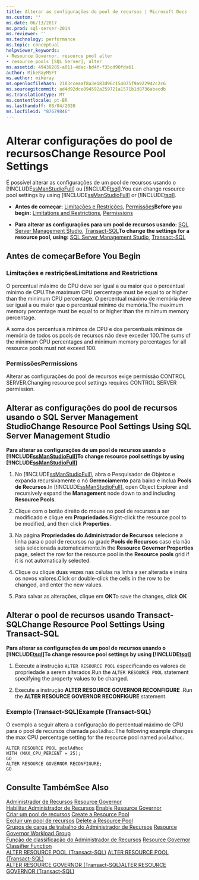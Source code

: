 ```yaml
---
title: Alterar as configurações do pool de recursos | Microsoft Docs
ms.custom: ''
ms.date: 06/13/2017
ms.prod: sql-server-2014
ms.reviewer: ''
ms.technology: performance
ms.topic: conceptual
helpviewer_keywords:
- Resource Governor, resource pool alter
- resource pools [SQL Server], alter
ms.assetid: 49438285-a011-4dac-bd4f-f35cd90fda61
author: MikeRayMSFT
ms.author: mikeray
ms.openlocfilehash: 2183cceaaf8a3e183d96c154075f9a922942c2c6
ms.sourcegitcommit: ad4d92dce894592a259721a1571b1d8736abacdb
ms.translationtype: MT
ms.contentlocale: pt-BR
ms.lasthandoff: 08/04/2020
ms.locfileid: "87679846"
---
```

# <a name="change-resource-pool-settings"></a><span data-ttu-id="8fadd-102">Alterar configurações do pool de recursos</span><span class="sxs-lookup"><span data-stu-id="8fadd-102">Change Resource Pool Settings</span></span>
  <span data-ttu-id="8fadd-103">É possível alterar as configurações de um pool de recursos usando o [!INCLUDE[ssManStudioFull](../../includes/ssmanstudiofull-md.md)] ou [!INCLUDE[tsql](../../includes/tsql-md.md)].</span><span class="sxs-lookup"><span data-stu-id="8fadd-103">You can change resource pool settings by using [!INCLUDE[ssManStudioFull](../../includes/ssmanstudiofull-md.md)] or [!INCLUDE[tsql](../../includes/tsql-md.md)].</span></span>  
  
-   <span data-ttu-id="8fadd-104">**Antes de começar:**  [Limitações e Restrições](#LimitationsRestrictions), [Permissões](#Permissions)</span><span class="sxs-lookup"><span data-stu-id="8fadd-104">**Before you begin:**  [Limitations and Restrictions](#LimitationsRestrictions), [Permissions](#Permissions)</span></span>  
  
-   <span data-ttu-id="8fadd-105">**Para alterar as configurações para um pool de recursos usando:**  [SQL Server Management Studio](#ChgRPProp), [Transact-SQL](#ChgRPTSQL)</span><span class="sxs-lookup"><span data-stu-id="8fadd-105">**To change the settings for a resource pool, using:**  [SQL Server Management Studio](#ChgRPProp), [Transact-SQL](#ChgRPTSQL)</span></span>  
  
##  <a name="before-you-begin"></a><a name="BeforeYouBegin"></a> <span data-ttu-id="8fadd-106">Antes de começar</span><span class="sxs-lookup"><span data-stu-id="8fadd-106">Before You Begin</span></span>  
  
###  <a name="limitations-and-restrictions"></a><a name="LimitationsRestrictions"></a> <span data-ttu-id="8fadd-107">Limitações e restrições</span><span class="sxs-lookup"><span data-stu-id="8fadd-107">Limitations and Restrictions</span></span>  
 <span data-ttu-id="8fadd-108">O percentual máximo de CPU deve ser igual a ou maior que o percentual mínimo de CPU.</span><span class="sxs-lookup"><span data-stu-id="8fadd-108">The maximum CPU percentage must be equal to or higher than the minimum CPU percentage.</span></span> <span data-ttu-id="8fadd-109">O percentual máximo de memória deve ser igual a ou maior que o percentual mínimo de memória.</span><span class="sxs-lookup"><span data-stu-id="8fadd-109">The maximum memory percentage must be equal to or higher than the minimum memory percentage.</span></span>  
  
 <span data-ttu-id="8fadd-110">A soma dos percentuais mínimos de CPU e dos percentuais mínimos de memória de todos os pools de recursos não deve exceder 100.</span><span class="sxs-lookup"><span data-stu-id="8fadd-110">The sums of the minimum CPU percentages and minimum memory percentages for all resource pools must not exceed 100.</span></span>  
  
###  <a name="permissions"></a><a name="Permissions"></a> <span data-ttu-id="8fadd-111">Permissões</span><span class="sxs-lookup"><span data-stu-id="8fadd-111">Permissions</span></span>  
 <span data-ttu-id="8fadd-112">Alterar as configurações do pool de recursos exige permissão CONTROL SERVER.</span><span class="sxs-lookup"><span data-stu-id="8fadd-112">Changing resource pool settings requires CONTROL SERVER permission.</span></span>  
  
##  <a name="change-resource-pool-settings-using-sql-server-management-studio"></a><a name="ChgRPProp"></a> <span data-ttu-id="8fadd-113">Alterar as configurações do pool de recursos usando o SQL Server Management Studio</span><span class="sxs-lookup"><span data-stu-id="8fadd-113">Change Resource Pool Settings Using SQL Server Management Studio</span></span>  
 <span data-ttu-id="8fadd-114">**Para alterar as configurações de um pool de recursos usando o [!INCLUDE[ssManStudioFull](../../includes/ssmanstudiofull-md.md)]**</span><span class="sxs-lookup"><span data-stu-id="8fadd-114">**To change resource pool settings by using [!INCLUDE[ssManStudioFull](../../includes/ssmanstudiofull-md.md)]**</span></span>  
  
1.  <span data-ttu-id="8fadd-115">No [!INCLUDE[ssManStudioFull](../../includes/ssmanstudiofull-md.md)], abra o Pesquisador de Objetos e expanda recursivamente o nó **Gerenciamento** para baixo e inclua **Pools de Recursos**.</span><span class="sxs-lookup"><span data-stu-id="8fadd-115">In [!INCLUDE[ssManStudioFull](../../includes/ssmanstudiofull-md.md)], open Object Explorer and recursively expand the **Management** node down to and including **Resource Pools**.</span></span>  
  
2.  <span data-ttu-id="8fadd-116">Clique com o botão direito do mouse no pool de recursos a ser modificado e clique em **Propriedades**.</span><span class="sxs-lookup"><span data-stu-id="8fadd-116">Right-click the resource pool to be modified, and then click **Properties**.</span></span>  
  
3.  <span data-ttu-id="8fadd-117">Na página **Propriedades do Administrador de Recursos** selecione a linha para o pool de recursos na grade **Pools de Recursos** caso ela não seja selecionada automaticamente.</span><span class="sxs-lookup"><span data-stu-id="8fadd-117">In the **Resource Governor Properties** page, select the row for the resource pool in the **Resource pools** grid if it is not automatically selected.</span></span>  
  
4.  <span data-ttu-id="8fadd-118">Clique ou clique duas vezes nas células na linha a ser alterada e insira os novos valores.</span><span class="sxs-lookup"><span data-stu-id="8fadd-118">Click or double-click the cells in the row to be changed, and enter the new values.</span></span>  
  
5.  <span data-ttu-id="8fadd-119">Para salvar as alterações, clique em **OK**</span><span class="sxs-lookup"><span data-stu-id="8fadd-119">To save the changes, click **OK**</span></span>  
  
##  <a name="change-resource-pool-settings-using-transact-sql"></a><a name="ChgRPTSQL"></a> <span data-ttu-id="8fadd-120">Alterar o pool de recursos usando Transact-SQL</span><span class="sxs-lookup"><span data-stu-id="8fadd-120">Change Resource Pool Settings Using Transact-SQL</span></span>  
 <span data-ttu-id="8fadd-121">**Para alterar as configurações de um pool de recursos usando o [!INCLUDE[tsql](../../includes/tsql-md.md)]**</span><span class="sxs-lookup"><span data-stu-id="8fadd-121">**To change resource pool settings by using [!INCLUDE[tsql](../../includes/tsql-md.md)]**</span></span>  
  
1.  <span data-ttu-id="8fadd-122">Execute a instrução `ALTER RESOURCE POOL` especificando os valores de propriedade a serem alterados.</span><span class="sxs-lookup"><span data-stu-id="8fadd-122">Run the `ALTER RESOURCE POOL` statement specifying the property values to be changed.</span></span>  
  
2.  <span data-ttu-id="8fadd-123">Execute a instrução **ALTER RESOURCE GOVERNOR RECONFIGURE** .</span><span class="sxs-lookup"><span data-stu-id="8fadd-123">Run the **ALTER RESOURCE GOVERNOR RECONFIGURE** statement.</span></span>  
  
### <a name="example-transact-sql"></a><span data-ttu-id="8fadd-124">Exemplo (Transact-SQL)</span><span class="sxs-lookup"><span data-stu-id="8fadd-124">Example (Transact-SQL)</span></span>  
 <span data-ttu-id="8fadd-125">O exemplo a seguir altera a configuração do percentual máximo de CPU para o pool de recursos chamada `poolAdhoc`.</span><span class="sxs-lookup"><span data-stu-id="8fadd-125">The following example changes the max CPU percentage setting for the resource pool named `poolAdhoc`.</span></span>  
  
```  
ALTER RESOURCE POOL poolAdhoc  
WITH (MAX_CPU_PERCENT = 25);  
GO  
ALTER RESOURCE GOVERNOR RECONFIGURE;  
GO  
```  
  
## <a name="see-also"></a><span data-ttu-id="8fadd-126">Consulte Também</span><span class="sxs-lookup"><span data-stu-id="8fadd-126">See Also</span></span>  
 <span data-ttu-id="8fadd-127">[Administrador de Recursos](resource-governor.md) </span><span class="sxs-lookup"><span data-stu-id="8fadd-127">[Resource Governor](resource-governor.md) </span></span>  
 <span data-ttu-id="8fadd-128">[Habilitar Administrador de Recursos](enable-resource-governor.md) </span><span class="sxs-lookup"><span data-stu-id="8fadd-128">[Enable Resource Governor](enable-resource-governor.md) </span></span>  
 <span data-ttu-id="8fadd-129">[Criar um pool de recursos](create-a-resource-pool.md) </span><span class="sxs-lookup"><span data-stu-id="8fadd-129">[Create a Resource Pool](create-a-resource-pool.md) </span></span>  
 <span data-ttu-id="8fadd-130">[Excluir um pool de recursos](delete-a-resource-pool.md) </span><span class="sxs-lookup"><span data-stu-id="8fadd-130">[Delete a Resource Pool](delete-a-resource-pool.md) </span></span>  
 <span data-ttu-id="8fadd-131">[Grupos de carga de trabalho do Administrador de Recursos](resource-governor-workload-group.md) </span><span class="sxs-lookup"><span data-stu-id="8fadd-131">[Resource Governor Workload Group](resource-governor-workload-group.md) </span></span>  
 <span data-ttu-id="8fadd-132">[Função de classificação do Administrador de Recursos](resource-governor-classifier-function.md) </span><span class="sxs-lookup"><span data-stu-id="8fadd-132">[Resource Governor Classifier Function](resource-governor-classifier-function.md) </span></span>  
 <span data-ttu-id="8fadd-133">[ALTER RESOURCE POOL &#40;Transact-SQL&#41;](/sql/t-sql/statements/alter-resource-pool-transact-sql) </span><span class="sxs-lookup"><span data-stu-id="8fadd-133">[ALTER RESOURCE POOL &#40;Transact-SQL&#41;](/sql/t-sql/statements/alter-resource-pool-transact-sql) </span></span>  
 [<span data-ttu-id="8fadd-134">ALTER RESOURCE GOVERNOR &#40;Transact-SQL&#41;</span><span class="sxs-lookup"><span data-stu-id="8fadd-134">ALTER RESOURCE GOVERNOR &#40;Transact-SQL&#41;</span></span>](/sql/t-sql/statements/alter-resource-governor-transact-sql)  
  
  
